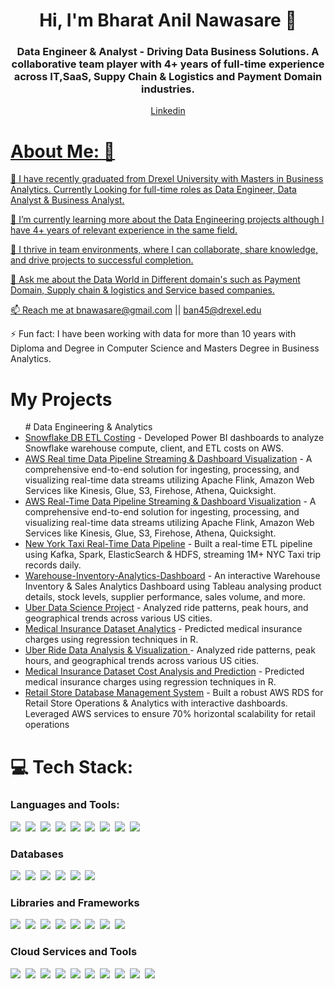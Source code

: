 <h1 align="center">Hi, I'm Bharat Anil Nawasare 👋</h1>
<h3 align="center"> Data Engineer & Analyst - Driving Data Business Solutions. A collaborative team player with 4+ years of full-time experience across IT,SaaS, Suppy Chain & Logistics and Payment Domain industries.</h3>

<p align="middle"> 
<a href="https://linkedin.com/in/bharat-nawasare" target="_blank">
Linkedin

# About Me: 👋

🔭 I have recently graduated from Drexel University with Masters in Business Analytics. Currently Looking for full-time roles as Data Engineer, Data Analyst & Business Analyst.

🌱 I’m currently learning more about the Data Engineering projects although I have 4+ years of relevant experience in the same field.

👯 I thrive in team environments, where I can collaborate, share knowledge, and drive projects to successful completion.

💬 Ask me about the Data World in Different domain's such as Payment Domain, Supply chain & logistics and Service based companies.

📫 Reach me at bnawasare@gmail.com || ban45@drexel.edu 

⚡ Fun fact: I have been working with data for more than 10 years with Diploma and Degree in Computer Science and Masters Degree in Business Analytics. 
<br/>

</a> 

# My Projects
<ul>
# Data Engineering & Analytics
  
<li><a href="https://github.com/roshinip21/Snowflake-Costing-Dashboards">Snowflake DB ETL Costing</a> - Developed Power BI dashboards to analyze Snowflake warehouse compute, client, and ETL costs on AWS.</li>
  <li><a href="https://github.com/roshinip21/Real-time-Data-Streaming-and-Dashboard-Visualization-with-AWS">AWS Real time Data Pipeline Streaming & Dashboard Visualization</a> - A comprehensive end-to-end solution for ingesting, processing, and visualizing real-time data streams utilizing Apache Flink, Amazon Web Services like Kinesis, Glue, S3, Firehose, Athena, Quicksight.  </li>
  <li><a href="https://github.com/roshinip21/Real-time-Data-Streaming-and-Dashboard-Visualization-with-AWS">AWS Real-Time Data Pipeline Streaming & Dashboard Visualization</a> - A comprehensive end-to-end solution for ingesting, processing, and visualizing real-time data streams utilizing Apache Flink, Amazon Web Services like Kinesis, Glue, S3, Firehose, Athena, Quicksight.  </li>
<li><a href="https://github.com/roshinip21/NYC-Taxi-Data-ETL">New York Taxi Real-Time Data Pipeline</a> - Built a real-time ETL pipeline using Kafka, Spark, ElasticSearch & HDFS, streaming 1M+ NYC Taxi trip records daily.</li>
<li><a href="https://github.com/roshinip21/Warehouse-Inventory-Analytics-Dashboard">Warehouse-Inventory-Analytics-Dashboard</a> - An interactive Warehouse Inventory & Sales Analytics Dashboard using Tableau analysing product details, stock levels, supplier performance, sales volume, and more.</li>
  <li><a href="https://github.com/roshinip21/Uber_Data_Visualization">Uber Data Science Project</a> - Analyzed ride patterns, peak hours, and geographical trends across various US cities.</li>
  <li><a href="https://github.com/roshinip21/Medical_Insurance_Analytics_R_Project">Medical Insurance Dataset Analytics</a> - Predicted medical insurance charges using regression techniques in R.</li>
  <li><a href="https://github.com/roshinip21/Uber_Data_Visualization">Uber Ride Data Analysis & Visualization </a> - Analyzed ride patterns, peak hours, and geographical trends across various US cities.</li>
  <li><a href="https://github.com/roshinip21/Medical_Insurance_Analytics_R_Project">Medical Insurance Dataset Cost Analysis and Prediction</a> - Predicted medical insurance charges using regression techniques in R.</li>
<li><a href="https://github.com/roshinip21/AWS_Retail_Enterprise_Database">Retail Store Database Management System</a> - Built a robust AWS RDS for Retail Store Operations & Analytics with interactive dashboards. Leveraged AWS services to ensure 70% horizontal scalability for retail operations</li>
</ul>



# 💻 Tech Stack:
<h3 align="left">Languages and Tools:</h3>

<p >
<img src="https://img.shields.io/badge/python-3670A0?style=for-the-badge&logo=python&logoColor=ffdd54">&nbsp;&nbsp;<img src="https://img.shields.io/badge/r-%23276DC3.svg?style=for-the-badge&logo=r&logoColor=white">&nbsp;&nbsp;<img src="https://img.shields.io/badge/C-%2300599C.svg?style=for-the-badge&logo=c&logoColor=white">&nbsp;&nbsp;<img src="https://img.shields.io/badge/JAVA-%2300599C.svg?style=for-the-badge&logo=JAVA&logoColor=white">&nbsp;&nbsp;<img src="https://img.shields.io/badge/CSS-%231572B6.svg?style=for-the-badge&logo=css3&logoColor=white">&nbsp;&nbsp;<img src="https://img.shields.io/badge/HTML-%234169E1.svg?style=for-the-badge&logo=html5&logoColor=white">&nbsp;&nbsp;<img src="https://img.shields.io/badge/React-%2361DAFB.svg?style=for-the-badge&logo=react&logoColor=white">&nbsp;&nbsp;<img src="https://img.shields.io/badge/Django-%23092E20.svg?style=for-the-badge&logo=django&logoColor=white">&nbsp;&nbsp;<img src="https://img.shields.io/badge/Flask-%23000000.svg?style=for-the-badge&logo=flask&logoColor=white">&nbsp;&nbsp;
</p>
 
  <h3>  Databases </h3> 

<p>
<img src="https://img.shields.io/badge/Snowflake-%234479A1.svg?style=for-the-badge&logo=snowflake&logoColor=black">&nbsp;&nbsp;<img src="https://img.shields.io/badge/PostgreSQL-%23FF9900.svg?style=for-the-badge&logo=postgresql&logoColor=white">&nbsp;&nbsp;<img src="https://img.shields.io/badge/MongoDB-%234ea94b.svg?style=for-the-badge&logo=mongodb&logoColor=white">&nbsp;&nbsp;<img src="https://img.shields.io/badge/Oracle%20DB-%23F00000.svg?style=for-the-badge&logo=oracle&logoColor=white">&nbsp;&nbsp;<img src="https://img.shields.io/badge/MS%20SQL%20Server-%23CC2927.svg?style=for-the-badge&logo=microsoft-sql-server&logoColor=white">&nbsp;&nbsp;<img src="https://img.shields.io/badge/MySQL-%234479A1.svg?style=for-the-badge&logo=mysql&logoColor=white">&nbsp;&nbsp;
</p>

<h3>Libraries and Frameworks</h3>
<p>
<img src="https://img.shields.io/badge/numpy-%23013243.svg?style=for-the-badge&logo=numpy&logoColor=white">&nbsp;&nbsp;<img src="https://img.shields.io/badge/pandas-%23150458.svg?style=for-the-badge&logo=pandas&logoColor=white">&nbsp;&nbsp;<img src="https://img.shields.io/badge/Keras-%23D00000.svg?style=flat&logo=Keras&logoColor=white">&nbsp;&nbsp;<img src="https://img.shields.io/badge/TensorFlow-%23FF6F00.svg?style=for-the-badge&logo=tensorflow&logoColor=white">&nbsp;&nbsp;<img src="https://img.shields.io/badge/Scikit--Learn-%23F7931E.svg?style=for-the-badge&logo=scikit-learn&logoColor=white">&nbsp;&nbsp;<img src="https://img.shields.io/badge/Plotly-%233F4F75.svg?style=for-the-badge&logo=plotly&logoColor=white">&nbsp;&nbsp;<img src="https://img.shields.io/badge/Seaborn-%23239120.svg?style=for-the-badge&logo=seaborn&logoColor=white">&nbsp;&nbsp;<img src="https://img.shields.io/badge/Spark-%23E25A1C.svg?style=for-the-badge&logo=apache-spark&logoColor=white">&nbsp;&nbsp;

 <br>
 <h3>  Cloud Services and Tools </h3> 
 
<img src="https://img.shields.io/badge/AWS-%23232F3E.svg?style=for-the-badge&logo=amazon-aws&logoColor=white">&nbsp;&nbsp;<img src="https://img.shields.io/badge/Azure-%230078D4.svg?style=for-the-badge&logo=microsoft-azure&logoColor=white">&nbsp;&nbsp;<img src="https://img.shields.io/badge/Google%20Cloud-%234285F4.svg?style=for-the-badge&logo=google-cloud&logoColor=white">&nbsp;&nbsp;<img src="https://img.shields.io/badge/docker-%230db7ed.svg?style=for-the-badge&logo=docker&logoColor=white">&nbsp;&nbsp;<img src="https://img.shields.io/badge/Jira-%230A83D8.svg?style=for-the-badge&logo=jira&logoColor=white">&nbsp;&nbsp;<img src="https://img.shields.io/badge/Microsoft%20Excel-%23217346.svg?style=for-the-badge&logo=microsoft-excel&logoColor=white">&nbsp;&nbsp;<img src="https://img.shields.io/badge/Tableau-%23E97627.svg?style=for-the-badge&logo=tableau&logoColor=white">&nbsp;&nbsp;<img src="https://img.shields.io/badge/Power%20BI-%23F2C811.svg?style=for-the-badge&logo=power-bi&logoColor=black">&nbsp;&nbsp;<img src="https://img.shields.io/badge/Bash%20Scripting-%234EAA25.svg?style=for-the-badge&logo=gnu-bash&logoColor=white">&nbsp;&nbsp;<img src="https://img.shields.io/badge/Google%20Colab-%23F9AB00.svg?style=for-the-badge&logo=google-colab&logoColor=white">&nbsp;&nbsp;

</p>
